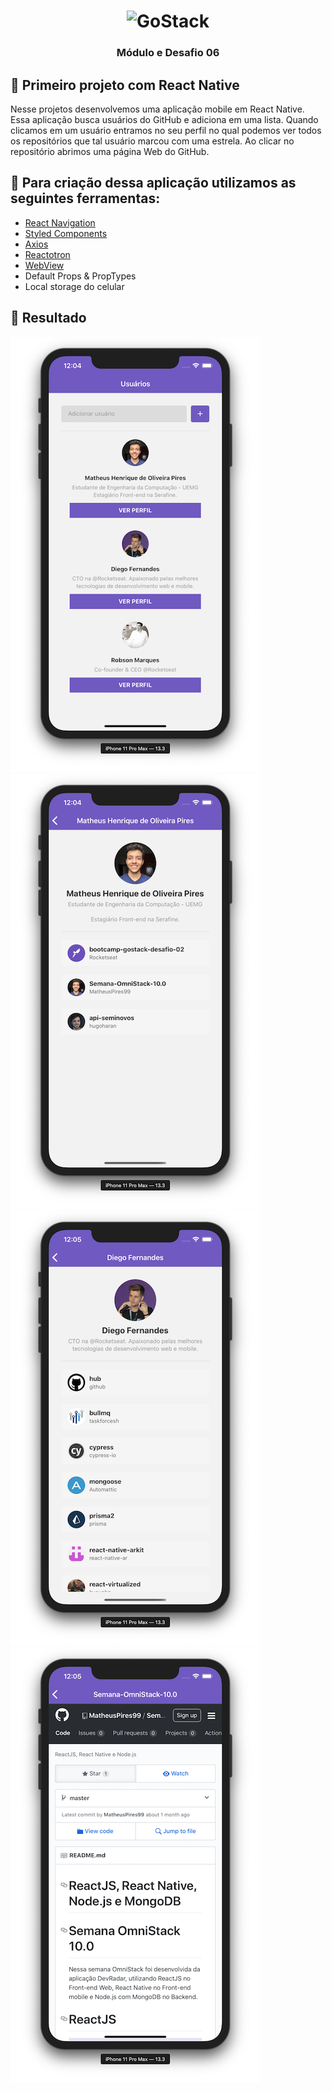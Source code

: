 <h1 align="center">
    <img alt="GoStack" src="https://rocketseat-cdn.s3-sa-east-1.amazonaws.com/bootcamp-header.png" width="200px" />
</h1>

<h3 align="center">
  Módulo e Desafio 06
</h3>

## :rocket: Primeiro projeto com React Native

Nesse projetos desenvolvemos uma aplicação mobile em React Native.
Essa aplicação busca usuários do GitHub e adiciona em uma lista. Quando clicamos em um usuário entramos no seu perfil no qual podemos ver todos os repositórios que tal usuário marcou com uma estrela. 
Ao clicar no repositório abrimos uma página Web do GitHub.

## :hammer: Para criação dessa aplicação utilizamos as seguintes ferramentas:
- [React Navigation](https://reactnavigation.org/docs/en/getting-started.html)
- [Styled Components](https://styled-components.com/)
- [Axios](https://github.com/axios/axios)
- [Reactotron](https://github.com/infinitered/reactotron)
- [WebView](https://github.com/react-native-community/react-native-webview/blob/master/docs/Getting-Started.md)
- Default Props & PropTypes
- Local storage do celular

## :iphone: Resultado

![WebView](.github/Home-Modulo06.png)
![WebView](.github/User1-Modulo06.png)
![WebView](.github/User2-Modulo06.png)
![WebView](.github/Repository-Modulo06.png)
